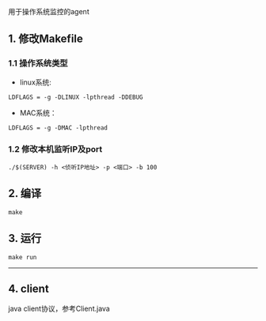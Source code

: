 用于操作系统监控的agent
## 1. 修改Makefile
### 1.1 操作系统类型

+ linux系统:
```
LDFLAGS = -g -DLINUX -lpthread -DDEBUG
```
+ MAC系统：

```
LDFLAGS = -g -DMAC -lpthread
```

### 1.2 修改本机监听IP及port

```
./$(SERVER) -h <侦听IP地址> -p <端口> -b 100

```

## 2. 编译

```
make
```

## 3. 运行

```
make run
```


----
## 4. client
java client协议，参考Client.java
